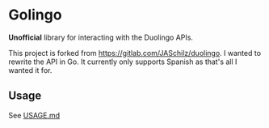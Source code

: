 # Golingo

**Unofficial** library for interacting with the Duolingo APIs.

This project is forked from https://gitlab.com/JASchilz/duolingo. I wanted to rewrite the API in Go. It currently only supports Spanish as that's all I wanted it for.

## Usage

See [USAGE.md](USAGE.md)
